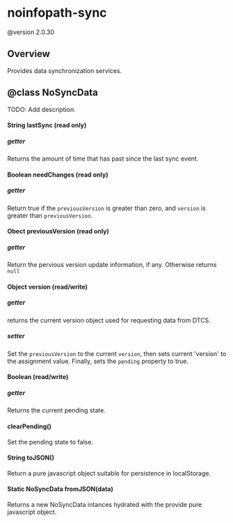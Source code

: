 # noinfopath-sync
@version 2.0.30

## Overview
Provides data synchronization services.

## @class NoSyncData

TODO: Add description.

#### String lastSync (read only)

##### getter
Returns the amount of time that has past since the last sync event.

#### Boolean needChanges (read only)

##### getter
Return true if the `previousVersion` is greater than zero, and `version`
is greater than `previousVersion`.

#### Obect previousVersion (read only)

##### getter
Return the pervious version update information, if any.
Otherwise returns `null`

#### Object version (read/write)

##### getter
returns the current version object used for requesting data from DTCS.

##### setter
Set the `previousVersion` to the current `version`, then sets
current 'version' to the assignment value.  Finally, sets the
`pending` property to true.


#### Boolean (read/write)

##### getter
Returns the current pending state.


#### clearPending()

Set the pending state to false.

#### String toJSON()

Return a pure javascript object suitable for persistence in localStorage.

#### Static NoSyncData fromJSON(data)

Returns a new NoSyncData intances hydrated with the provide pure javascript object.

